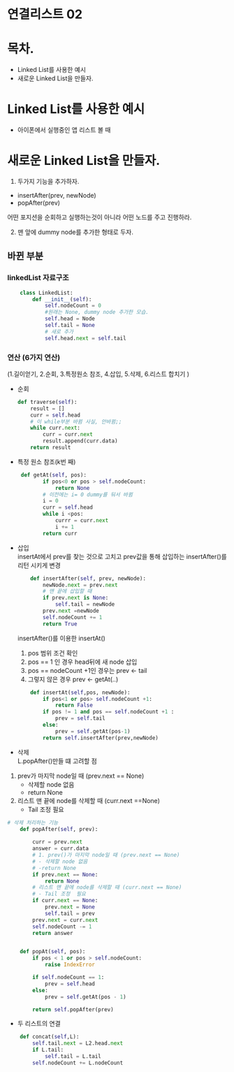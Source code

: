 # 연결리스트 02 

# 목차. 
- Linked List를 사용한 예시
- 새로운 Linked List을 만들자. 

# Linked List를 사용한 예시
- 아이폰에서 실행중인 앱 리스트 볼 때

#  새로운 Linked List을 만들자. 

1. 두가지 기능을 추가하자. 
- insertAfter(prev, newNode)
- popAfter(prev)

어떤 포지션을 순회하고 실행하는것이 아니라 어떤 노드를 주고 진행하라. 

2. 맨 앞에 dummy node를 추가한 형태로 두자. 


## 바뀐 부분 
### linkedList 자료구조 
~~~python
    class LinkedList:
        def __init__(self):
            self.nodeCount = 0
            #원래는 None, dummy node 추가한 모습.
            self.head = Node 
            self.tail = None
            # 새로 추가 
            self.head.next = self.tail
~~~
### 연산 (6가지 연산)
(1.길이얻기, 2.순회, 3.특정원소 참조, 4.삽입, 5.삭제, 6.리스트 합치기 )

- 순회 
    ~~~python
    def traverse(self):
        result = []
        curr = self.head
        # 이 while부분 바뀜 사실, 안바뀜;; 
        while curr.next:
            curr = curr.next
            result.append(curr.data)
        return result
    ~~~

- 특정 원소 참조(k번 째)
    ~~~python
     def getAt(self, pos):
            if pos<0 or pos > self.nodeCount:
                return None
            # 이전에는 i= 0 dummy를 둬서 바뀜 
            i = 0  
            curr = self.head
            while i <pos:
                currr = curr.next
                i += 1
            return curr
    ~~~


- 삽입   
insertAt에서 prev를 찾는 것으로 고치고 
prev값을 통해 삽입하는 insertAfter()를 리턴 시키게 변경
    
    ~~~python
        def insertAfter(self, prev, newNode):
            newNode.next = prev.next
            # 맨 끝에 삽입할 때 
            if prev.next is None:
                self.tail = newNode
            prev.next =newNode
            self.nodeCount += 1
            return True
    ~~~
    insertAfter()를 이용한 insertAt()    
    1. pos 범위 조건 확인
    2. pos == 1 인 경우 head뒤에 새 node 삽입
    3. pos == nodeCount +1인 경우는 prev <- tail
    4. 그렇지 않은 경우 prev <- getAt(..) 

    ~~~python
        def insertAt(self,pos, newNode):
            if pos<1 or pos> self.nodeCount +1:
                return False
            if pos != 1 and pos == self.nodeCount +1 :
                prev = self.tail
            else:
                prev = self.getAt(pos-1)
            return self.insertAfter(prev,newNode)
    ~~~
- 삭제   
L.popAfter()만들 떄 고려할 점 
1. prev가 마지막 node일 때 (prev.next == None)
    - 삭제할 node 없음 
    - return None
2. 리스트 맨 끝에 node를 삭제할 때 (curr.next ==None)
    - Tail 조정 필요

~~~python
# 삭제 처리하는 기능
    def popAfter(self, prev):
         
        curr = prev.next
        answer = curr.data
        # 1. prev()가 마지막 node일 때 (prev.next == None)
        # - 삭제할 node 없음
        # -return None
        if prev.next == None:
            return None
        # 리스트 맨 끝에 node를 삭제할 때 (curr.next == None) 
        # - Tail 조정  필요 
        if curr.next == None:
            prev.next = None
            self.tail = prev
        prev.next = curr.next
        self.nodeCount -= 1
        return answer


    def popAt(self, pos):
        if pos < 1 or pos > self.nodeCount:
            raise IndexError

        if self.nodeCount == 1:
            prev = self.head
        else:
            prev = self.getAt(pos - 1)

        return self.popAfter(prev)


~~~

- 두 리스트의 연결 

~~~python
    def concat(self,L):
        self.tail.next = L2.head.next
        if L.tail:
            self.tail = L.tail
        self.nodeCount += L.nodeCount
~~~
